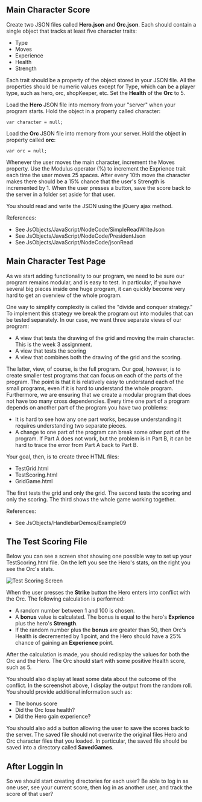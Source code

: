 

Main Character Score
--------------------

Create two JSON files called **Hero.json** and **Orc.json**. Each should contain
a single object that tracks at least five character traits:

* Type        
* Moves
* Experience
* Health
* Strength

Each trait should be a property of the object stored in your JSON file.
All the properties should be numeric values except
for Type, which can be a player type, such as hero, orc, shopKeeper, 
etc. Set the **Health** of the **Orc** to 5.

Load the **Hero** JSON file into memory from your "server" when your program 
starts. Hold the object in a property called character:

	var character = null;
	
Load the **Orc** JSON file into memory from your server. Hold the object 
in property called **orc**:

	var orc = null;
	
Whenever the user moves the main character, increment the Moves 
property. Use the Modulus operator (%) to increment the Exprience 
trait each time the user moves 25 spaces. After every 10th move the 
character makes there should be a 15% chance that the user's Strength 
is incremented by 1. When the user presses a button, save the score back 
to the server in a folder set aside for that user. 

You should read and write the JSON using the jQuery ajax method.

References:

* See JsObjects/JavaScript/NodeCode/SimpleReadWriteJson
* See JsObjects/JavaScript/NodeCode/PresidentJson
* See JsObjects/JavaScript/NodeCode/jsonRead

Main Character Test Page
------------------------

As we start adding functionality to our program, we need to be sure
our program remains modular, and is easy to test. In particular, if you
have several big pieces inside one huge program, it can quickly become
very hard to get an overview of the whole program. 

One way to simplify complexity is called the "divide and conquer 
strategy." To implement this strategy we break the program out into 
modules that can be tested separately. In our case, we want three 
separate views of our program:

* A view that tests the drawing of the grid and moving the main 
character. This is the week 3 assignment.
* A view that tests the scoring
* A view that combines both the drawing of the grid and the scoring.

The latter, view, of course, is the full program. Our goal, however, is
to create smaller test programs that can focus on each of the parts 
of the program. The point is that it is relatively easy to understand
each of the small programs, even if it is hard to understand the whole
program. Furthermore, we are ensuring that we create a modular program
that does not have too many cross dependencies. Every time one part of
a program depends on another part of the program you have two problems:

* It is hard to see how any one part works, because understanding it 
requires understanding two separate pieces.
* A change to one part of the program can break some other part of the 
program. If Part A does not work, but the problem is in Part B, it can be
hard to trace the error from Part A back to Part B.

Your goal, then, is to create three HTML files:

* TestGrid.html
* TestScoring.html
* GridGame.html

The first tests the grid and only the grid. The second tests the scoring
and only the scoring. The third shows the whole game working together.


References:

* See JsObjects/HandlebarDemos/Example09

The Test Scoring File
---------------------

Below you can see a screen shot showing one possible way to set up 
your TestScoring.html file. On the left you see the Hero's stats,
on the right you see the Orc's stats.

![Test Scoring Screen](../Images/TestScore01.png)

When the user presses the **Strike** button the Hero enters into 
conflict with the Orc. The following calculation is performed:

* A random number between 1 and 100 is chosen.
* A **bonus** value is calculated. The bonus is equal to the hero's 
**Exprience** plus the hero's **Strength**.
* If the random number plus the **bonus** are greater than 50, then
Orc's Health is decremented by 1 point, and the Hero should have a 25%
chance of gaining an **Experience** point.

After the calculation is made, you should redisplay the values for
both the Orc and the Hero. The Orc should start with some
positive Health score, such as 5.

You should also display at least some data about the outcome of the 
conflict. In the screenshot above, I display the output from the
random roll. You should provide additional information such as:

* The bonus score
* Did the Orc lose health? 
* Did the Hero gain experience?

You should also add a button allowing the user to save the scores 
back to the server. The saved file should not overwrite the original 
files Hero and Orc character files that you loaded. In particular, 
the saved file should be saved into a directory called **SavedGames**.

After Loggin In
---------------

So we should start creating directories for each user? Be able
to log in as one user, see your current score, then log in as another user,
and track the score of that user?
